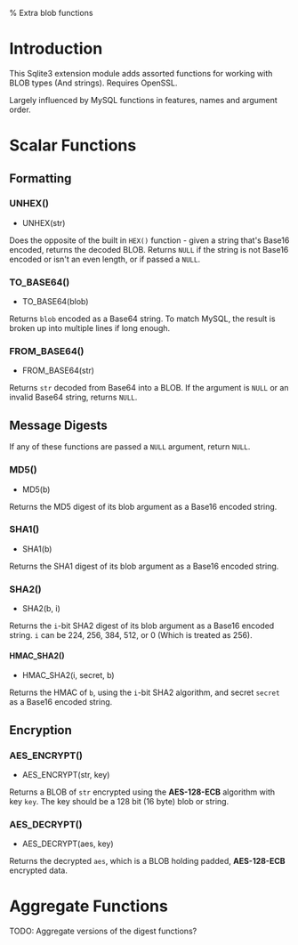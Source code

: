 % Extra blob functions

Introduction
============

This Sqlite3 extension module adds assorted functions for working with
BLOB types (And strings). Requires OpenSSL.

Largely influenced by MySQL functions in features, names and argument
order.

Scalar Functions
================

Formatting
----------

### UNHEX()

* UNHEX(str)

Does the opposite of the built in `HEX()` function - given a string
that's Base16 encoded, returns the decoded BLOB. Returns `NULL` if
the string is not Base16 encoded or isn't an even length, or if
passed a `NULL`.

### TO_BASE64()

* TO_BASE64(blob)

Returns `blob` encoded as a Base64 string. To match MySQL, the result
is broken up into multiple lines if long enough.

### FROM_BASE64()

* FROM_BASE64(str)

Returns `str` decoded from Base64 into a BLOB. If the argument is
`NULL` or an invalid Base64 string, returns `NULL`.

Message Digests
---------------

If any of these functions are passed a `NULL` argument, return `NULL`.

### MD5() ###

* MD5(b)

Returns the MD5 digest of its blob argument as a Base16 encoded string.

### SHA1() ####

* SHA1(b)

Returns the SHA1 digest of its blob argument as a Base16 encoded string.

### SHA2() ####

* SHA2(b, i)

Returns the `i`-bit SHA2 digest of its blob argument as a Base16 encoded
string. `i` can be 224, 256, 384, 512, or 0 (Which is treated as 256).

#### HMAC_SHA2() ####

* HMAC_SHA2(i, secret, b)

Returns the HMAC of `b`, using the `i`-bit SHA2 algorithm, and secret
`secret` as a Base16 encoded string.

Encryption
----------

### AES_ENCRYPT()

* AES_ENCRYPT(str, key)

Returns a BLOB of `str` encrypted using the **AES-128-ECB** algorithm
with key `key`. The key should be a 128 bit (16 byte) blob or string.

### AES_DECRYPT()

* AES_DECRYPT(aes, key)

Returns the decrypted `aes`, which is a BLOB holding padded,
**AES-128-ECB** encrypted data.

Aggregate Functions
===================

TODO: Aggregate versions of the digest functions?
